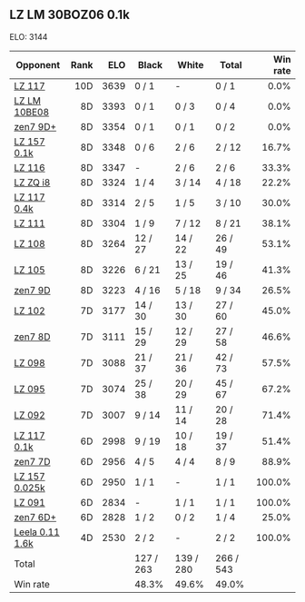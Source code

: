 ## LZ LM 30BOZ06 0.1k ##

ELO: 3144

Opponent | Rank | ELO | Black | White | Total | Win rate
---------|-----:|----:|-------|-------|-------|-------:
[LZ 117](LZ%20117.md) | 10D | 3639 | 0 / 1 | - | 0 / 1 | 0.0%
[LZ LM 10BE08](LZ%20LM%2010BE08.md) | 8D | 3393 | 0 / 1 | 0 / 3 | 0 / 4 | 0.0%
[zen7 9D+](zen7%209D+.md) | 8D | 3354 | 0 / 1 | 0 / 1 | 0 / 2 | 0.0%
[LZ 157 0.1k](LZ%20157%200.1k.md) | 8D | 3348 | 0 / 6 | 2 / 6 | 2 / 12 | 16.7%
[LZ 116](LZ%20116.md) | 8D | 3347 | - | 2 / 6 | 2 / 6 | 33.3%
[LZ ZQ i8](LZ%20ZQ%20i8.md) | 8D | 3324 | 1 / 4 | 3 / 14 | 4 / 18 | 22.2%
[LZ 117 0.4k](LZ%20117%200.4k.md) | 8D | 3314 | 2 / 5 | 1 / 5 | 3 / 10 | 30.0%
[LZ 111](LZ%20111.md) | 8D | 3304 | 1 / 9 | 7 / 12 | 8 / 21 | 38.1%
[LZ 108](LZ%20108.md) | 8D | 3264 | 12 / 27 | 14 / 22 | 26 / 49 | 53.1%
[LZ 105](LZ%20105.md) | 8D | 3226 | 6 / 21 | 13 / 25 | 19 / 46 | 41.3%
[zen7 9D](zen7%209D.md) | 8D | 3223 | 4 / 16 | 5 / 18 | 9 / 34 | 26.5%
[LZ 102](LZ%20102.md) | 7D | 3177 | 14 / 30 | 13 / 30 | 27 / 60 | 45.0%
[zen7 8D](zen7%208D.md) | 7D | 3111 | 15 / 29 | 12 / 29 | 27 / 58 | 46.6%
[LZ 098](LZ%20098.md) | 7D | 3088 | 21 / 37 | 21 / 36 | 42 / 73 | 57.5%
[LZ 095](LZ%20095.md) | 7D | 3074 | 25 / 38 | 20 / 29 | 45 / 67 | 67.2%
[LZ 092](LZ%20092.md) | 7D | 3007 | 9 / 14 | 11 / 14 | 20 / 28 | 71.4%
[LZ 117 0.1k](LZ%20117%200.1k.md) | 6D | 2998 | 9 / 19 | 10 / 18 | 19 / 37 | 51.4%
[zen7 7D](zen7%207D.md) | 6D | 2956 | 4 / 5 | 4 / 4 | 8 / 9 | 88.9%
[LZ 157 0.025k](LZ%20157%200.025k.md) | 6D | 2950 | 1 / 1 | - | 1 / 1 | 100.0%
[LZ 091](LZ%20091.md) | 6D | 2834 | - | 1 / 1 | 1 / 1 | 100.0%
[zen7 6D+](zen7%206D+.md) | 6D | 2828 | 1 / 2 | 0 / 2 | 1 / 4 | 25.0%
[Leela 0.11 1.6k](Leela%200.11%201.6k.md) | 4D | 2530 | 2 / 2 | - | 2 / 2 | 100.0%
Total | | | 127 / 263 | 139 / 280 | 266 / 543 | 
Win rate| | | 48.3% | 49.6% | 49.0% | 
